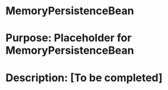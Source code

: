 # MemoryPersistenceBean 
# Purpose: Placeholder for MemoryPersistenceBean 
 
# Description: [To be completed] 
